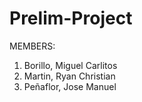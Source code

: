 # Prelim-Project

MEMBERS:

1. Borillo, Miguel Carlitos
2. Martin, Ryan Christian
3. Peñaflor, Jose Manuel

